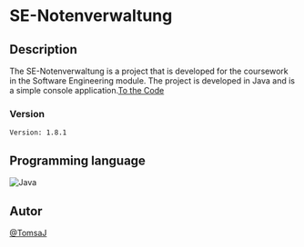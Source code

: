 # SE-Notenverwaltung

## Description 

The SE-Notenverwaltung is a project that is developed for the coursework in the Software Engineering module. The project is developed in Java and is a simple console application.[To the Code](https://github.com/TomsaJ/SE-Notenverwaltung/tree/master/Notenverwaltung/src/de/fh/swf/se/s2)

### Version
    Version: 1.8.1

## Programming language

![Java](https://img.shields.io/badge/java-%23ED8B00.svg?style=for-the-badge&logo=java&logoColor=white)

## Autor
[@TomsaJ](https://www.github.com/TomsaJ)
